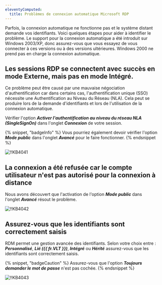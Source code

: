 ```yaml
---
eleventyComputed:
  title: Problèmes de connexion automatique Microsoft RDP
---
```

Parfois, la connexion automatique ne fonctionne pas et le système distant demande vos identifiants. Voici quelques étapes pour aider à identifier le problème. Le support pour la connexion automatique a été introduit sur Windows 2003/XP, donc assurez-vous que vous essayez de vous connecter à ces versions ou à des versions ultérieures. Windows 2000 ne prend pas en charge la connexion automatique.

## Les sessions RDP se connectent avec succès en mode Externe, mais pas en mode Intégré.

Ce problème peut être causé par une mauvaise négociation d'authentification car dans certains cas, l'authentification unique (SSO) nécessite une Authentification au Niveau du Réseau (NLA). Cela peut se produire lors de la demande d'identifiants et lors de l'utilisation de la connexion automatique.

Vérifier l'option ***Activer l'authentification au niveau du réseau NLA (SingleSignOn)*** dans l'onglet ***Connexion*** de votre session.

{% snippet, "badgeInfo" %}
Vous pourriez également devoir vérifier l'option ***Mode public*** dans l'onglet ***Avancé*** pour le faire fonctionner.
{% endsnippet %}

![!!KB4041](https://cdnweb.devolutions.net/docs/docs_en_kb_KB4041.png)

## La connexion a été refusée car le compte utilisateur n'est pas autorisé pour la connexion à distance

Nous avons découvert que l'activation de l'option ***Mode public*** dans l'onglet ***Avancé*** résout le problème.

![!!KB4042](https://cdnweb.devolutions.net/docs/docs_en_kb_KB4042.png)

## Assurez-vous que les identifiants sont correctement saisis

RDM permet une gestion avancée des identifiants. Selon votre choix entre : ***Personnalisé***, ***Lié ({{ fr.VLT }})***, ***Intégré*** ou ***Hérité*** assurez-vous que les identifiants sont correctement saisis.

{% snippet, "badgeCaution" %}
Assurez-vous que l'option ***Toujours demander le mot de passe*** n'est pas cochée.
{% endsnippet %}

![!!KB4043](https://cdnweb.devolutions.net/docs/docs_en_kb_KB4043.png)
